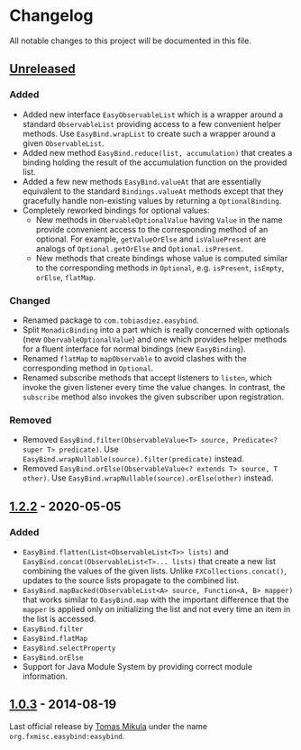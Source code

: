 # Changelog
All notable changes to this project will be documented in this file.

## [Unreleased]
### Added
- Added new interface `EasyObservableList` which is a wrapper around a standard `ObservableList` providing access to a few convenient helper methods. Use `EasyBind.wrapList` to create such a wrapper around a given `ObservableList`.
- Added new method `EasyBind.reduce(list, accumulation)` that creates a binding holding the result of the accumulation function on the provided list.
- Added a few new methods `EasyBind.valueAt` that are essentially equivalent to the standard `Bindings.valueAt` methods except that they gracefully handle non-existing values by returning a `OptionalBinding`.
- Completely reworked bindings for optional values: 
  - New methods in `ObervableOptionalValue` having `Value` in the name provide convenient access to the corresponding method of an optional. For example, `getValueOrElse` and `isValuePresent` are analogs of `Optional.getOrElse` and `Optional.isPresent`.
  - New methods that create bindings whose value is computed similar to the corresponding methods in `Optional`, e.g. `isPresent`, `isEmpty`, `orElse`, `flatMap`.

### Changed
- Renamed package to `com.tobiasdiez.easybind`.
- Split `MonadicBinding` into a part which is really concerned with optionals (new `ObervableOptionalValue`) and one which provides helper methods for a fluent interface for normal bindings (new `EasyBinding`).
- Renamed `flatMap` to `mapObservable` to avoid clashes with the corresponding method in `Optional`.
- Renamed subscribe methods that accept listeners to `listen`, which invoke the given listener every time the value changes. In contrast, the `subscribe` method also invokes the given subscriber upon registration. 

### Removed
- Removed `EasyBind.filter(ObservableValue<T> source, Predicate<? super T> predicate)`. Use `EasyBind.wrapNullable(source).filter(predicate)` instead. 
- Removed `EasyBind.orElse(ObservableValue<? extends T> source, T other)`. Use `EasyBind.wrapNullable(source).orElse(other)` instead. 


## [1.2.2] - 2020-05-05
### Added
- `EasyBind.flatten(List<ObservableList<T>> lists)` and `EasyBind.concat(ObservableList<T>... lists)` that create a new list combining the values of the given lists. Unlike `FXCollections.concat()`, updates to the source lists propagate to the combined list.
- `EasyBind.mapBacked(ObservableList<A> source, Function<A, B> mapper)` that works similar to `EasyBind.map` with the important difference that the `mapper` is applied only on initializing the list and not every time an item in the list is accessed.
- `EasyBind.filter`
- `EasyBind.flatMap`
- `EasyBind.selectProperty`
- `EasyBind.orElse`
- Support for Java Module System by providing correct module information.

## [1.0.3] - 2014-08-19
Last official release by [Tomas Mikula](https://github.com/TomasMikula/EasyBind) under the name `org.fxmisc.easybind:easybind`.


[Unreleased]: https://github.com/tobiasdiez/EasyBind/compare/v1.2.2...master
[1.2.2]: https://github.com/tobiasdiez/EasyBind/compare/v1.0.3...v1.2.2
[1.0.3]: https://github.com/tobiasdiez/EasyBind/releases/tag/v1.0.3
